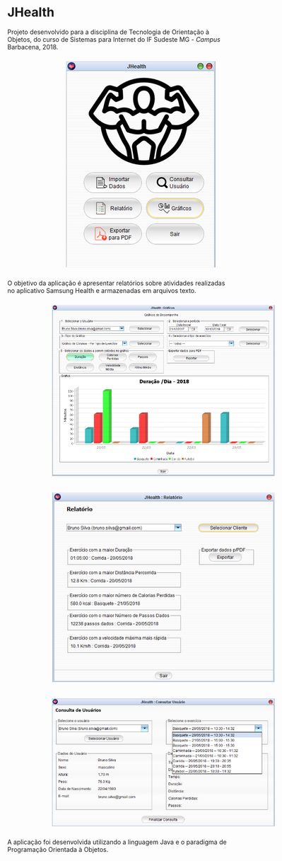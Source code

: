 # JHealth

Projeto desenvolvido para a disciplina de Tecnologia de Orientação à Objetos, do curso de Sistemas para Internet do IF Sudeste MG - *Campus* Barbacena, 2018. 

<p align="center">
    <img src="imagens/home_screen.png" alt="Tela inicial da aplicação" style="margin-left: 20%;margin-top:10px;margin-bottom:10px;">
</p>

O objetivo da aplicação é apresentar relatórios sobre atividades realizadas no aplicativo Samsung Health e armazenadas em arquivos texto.

<p align="center">
    <img src="imagens/screen2.png" alt="Tela inicial da aplicação" style="margin-left: 20%;margin-top:10px;margin-bottom:10px;">
</p>


<p align="center">
    <img src="imagens/screen3.png" alt="Tela inicial da aplicação" style="margin-left: 20%;margin-top:10px;margin-bottom:10px;">
</p>

<p align="center">
    <img src="imagens/screen4.png" alt="Tela inicial da aplicação" style="margin-left: 20%;margin-top:10px;margin-bottom:10px;">
</p>

A aplicação foi desenvolvida utilizando a linguagem Java e o paradigma de Programação Orientada à Objetos.